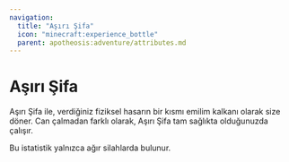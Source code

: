```yaml
---
navigation:
  title: "Aşırı Şifa"
  icon: "minecraft:experience_bottle"
  parent: apotheosis:adventure/attributes.md
---
```


# Aşırı Şifa

<Color id="blue">Aşırı Şifa</Color> ile, verdiğiniz fiziksel hasarın bir kısmı emilim kalkanı olarak size döner. Can çalmadan farklı olarak, Aşırı Şifa tam sağlıkta olduğunuzda çalışır.

Bu istatistik yalnızca ağır silahlarda bulunur.

